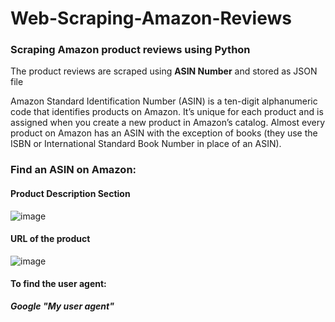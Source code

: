 # Web-Scraping-Amazon-Reviews
### Scraping Amazon product reviews using Python 
The product reviews are scraped using **ASIN Number** and stored as JSON file

Amazon Standard Identification Number (ASIN) is a ten-digit alphanumeric code that identifies products on Amazon. It’s unique for each product and is assigned when you create a new product in Amazon’s catalog.  Almost every product on Amazon has an ASIN with the exception of books (they use the ISBN or International Standard Book Number in place of an ASIN).

### Find an ASIN on Amazon:
#### Product Description Section

![image](https://user-images.githubusercontent.com/59793973/213627228-5e6aad47-3adc-4e0d-8c96-c41f806eeedc.png)

#### URL of the product

![image](https://user-images.githubusercontent.com/59793973/213627386-5710e71b-5d68-46ef-aa72-dc5eea824c2f.png)



#### To find the user agent:
**_Google "My user agent"_**


